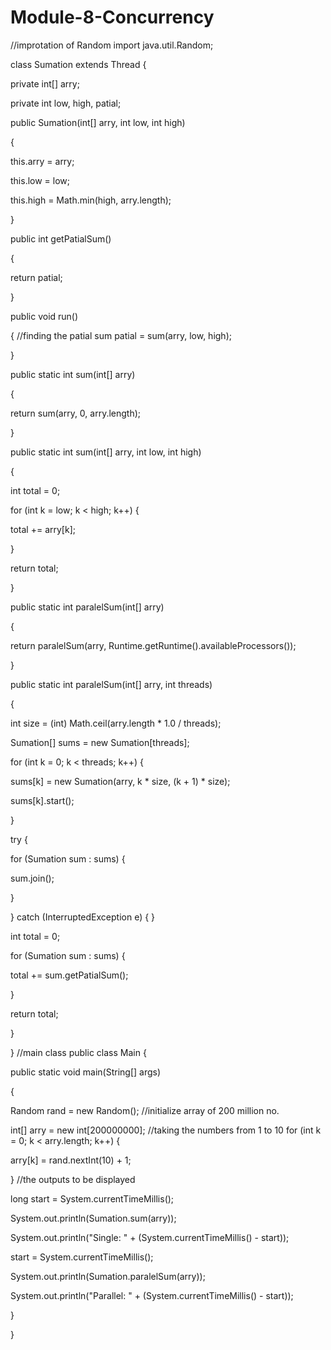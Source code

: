 # Module-8-Concurrency



//improtation of Random
import java.util.Random;

class Sumation extends Thread {

private int[] arry;

private int low, high, patial;

public Sumation(int[] arry, int low, int high)

{

this.arry = arry;

this.low = low;

this.high = Math.min(high, arry.length);

}

public int getPatialSum()

{

return patial;

}

public void run()

{
//finding the patial sum
patial = sum(arry, low, high);

}

public static int sum(int[] arry)

{

return sum(arry, 0, arry.length);

}

public static int sum(int[] arry, int low, int high)

{

int total = 0;

for (int k = low; k < high; k++) {

total += arry[k];

}

return total;

}

public static int paralelSum(int[] arry)

{

return paralelSum(arry, Runtime.getRuntime().availableProcessors());

}

public static int paralelSum(int[] arry, int threads)

{

int size = (int) Math.ceil(arry.length * 1.0 / threads);

Sumation[] sums = new Sumation[threads];

for (int k = 0; k < threads; k++) {

sums[k] = new Sumation(arry, k * size, (k + 1) * size);

sums[k].start();

}

try {

for (Sumation sum : sums) {

sum.join();

}

} catch (InterruptedException e) { }

int total = 0;

for (Sumation sum : sums) {

total += sum.getPatialSum();

}

return total;

}

}
//main class
public class Main {

public static void main(String[] args)

{

Random rand = new Random();
//initialize array of 200 million no.

int[] arry = new int[200000000];
//taking the numbers from 1 to 10
for (int k = 0; k < arry.length; k++) {

arry[k] = rand.nextInt(10) + 1;

}
//the outputs to be displayed

long start = System.currentTimeMillis();

System.out.println(Sumation.sum(arry));

System.out.println("Single: " + (System.currentTimeMillis() - start));

start = System.currentTimeMillis();

System.out.println(Sumation.paralelSum(arry));

System.out.println("Parallel: " + (System.currentTimeMillis() - start));

}

}
